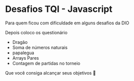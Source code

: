 # Desafios TQI - Javascript

<p>Para quem ficou com dificuldade em alguns desafios da DIO</p>
<p>Depois coloco os questionário</p>
<ul>
	<li>Dragão</li>
	<li>Soma de números naturais</li>
	<li>papalegua</li>
	<li>Arrays Pares</li>
	<li>Contagem de partidas no torneio</li>
</ul>

 <p>Que você consiga alcançar seus objetivos 👊</p>